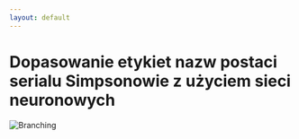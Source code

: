```yaml
---
layout: default
---
```


# Dopasowanie etykiet nazw postaci serialu Simpsonowie z użyciem sieci neuronowych
![Branching](https://scontent-waw1-1.xx.fbcdn.net/v/t1.15752-9/31271258_1564325580350776_6576945388152946688_n.png?_nc_cat=0&oh=df61c5f6650bb721e49b12e60ace1a86&oe=5B5A7394)

